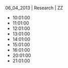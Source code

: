06_04_2013 | Research | ZZ 
* 10:01:00
* 11:01:00
* 12:01:00
* 13:01:00
* 14:01:00
* 15:01:00
* 16:01:00
* 20:01:00
* 21:01:00

